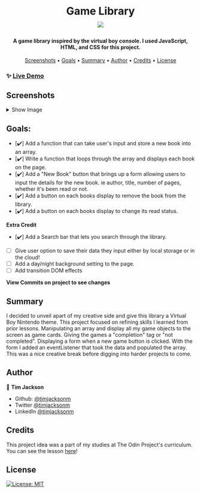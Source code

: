 <h1 align="center">
  <br>
  Game Library
  <br>
  <image src="images/virtualboy.gif" width="50%"> 
</h1>

<h4 align="center">A game library inspired by the virtual boy console. I used JavaScript, HTML, and CSS for this project.</h4>

<p align="center">
  <a href="#screenshots">Screenshots</a> •
  <a href="#goals">Goals</a> •
  <a href="#summary">Summary</a> •
  <a href="#author">Author</a> •
    <a href="#credits">Credits</a> •
  <a href="#license">License</a>
</p>

### ✨ [Live Demo](https://timjacksonm.github.io/Library)

## Screenshots

<details>
  <summary>Show Image</summary>
  
  ![GIF demo](images/librarydemo.gif)
</details>

## Goals:

- [✔️] Add a function that can take user's input and store a new book into an array.
- [✔️] Write a function that loops through the array and displays each book on the page.
- [✔️] Add a "New Book" button that brings up a form allowing users to input the details for the new book. ie author, title, number of pages, whether it's been read or not.
- [✔️] Add a button on each books display to remove the book from the library.
- [✔️] Add a button on each books display to change its read status.

**Extra Credit**

- [✔️] Add a Search bar that lets you search through the library.
- [ ] Give user option to save their data they input either by local storage or in the cloud!
- [ ] Add a day/night background setting to the page.
- [ ] Add transition DOM effects

**View Commits on project to see changes**


## Summary

I decided to unveil apart of my creative side and give this library a Virtual Boy Nintendo theme. This project focused on refining skills I learned from prior lessons. Manipulating an array and display all my game objects to the screen as game cards. Giving the games a "completion" tag or "not completed". Displaying a form when a new game button is clicked. With the form I added an eventListener that took the data and populated the array.
This was a nice creative break before digging into harder projects to come. 

## Author

👤 **Tim Jackson**

- Github: [@timjacksonm](https://github.com/timjacksonm)
- Twitter [@timjacksonm](https://twitter.com/timjacksonm)
- LinkedIn [@timjacksonm](https://linkedin.com/in/timjacksonm)

## Credits

This project idea was a part of my studies at The Odin Project's curriculum. You can see the lesson <a href="https://www.theodinproject.com/paths/full-stack-javascript/courses/javascript/lessons/library" target="_blank">here</a>!

## License

<p>
  <a href="https://choosealicense.com/licenses/mit/">
    <img alt="License: MIT" src="https://img.shields.io/badge/License-MIT-yellow.svg">
</p>
